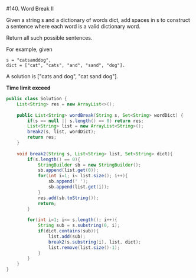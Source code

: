#140. Word Break II 

Given a string s and a dictionary of words dict, add spaces in s to construct a sentence where each word is a valid dictionary word.

Return all such possible sentences.

For example, given
```
s = "catsanddog",
dict = ["cat", "cats", "and", "sand", "dog"].
```

A solution is ["cats and dog", "cat sand dog"].


**Time limit exceed**

```java
public class Solution {
    List<String> res = new ArrayList<>();
    
    public List<String> wordBreak(String s, Set<String> wordDict) {
        if(s == null || s.length() == 0) return res;
        List<String> list = new ArrayList<String>();
        break2(s, list, wordDict);
        return res;
    }
    
    void break2(String s, List<String> list, Set<String> dict){
        if(s.length() == 0){
            StringBuilder sb = new StringBuilder();
            sb.append(list.get(0));
            for(int i=1; i< list.size(); i++){
                sb.append(' ');
                sb.append(list.get(i));
            }
            res.add(sb.toString());
            return;
        }
        
        for(int i=1; i<= s.length(); i++){
            String sub = s.substring(0, i);
            if(dict.contains(sub)){
                list.add(sub);
                break2(s.substring(i), list, dict);
                list.remove(list.size()-1);
            }
        }
    }
}
```
